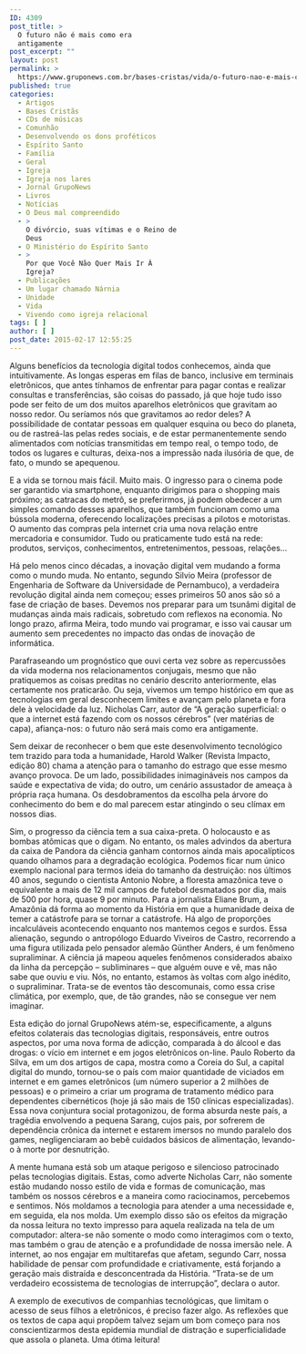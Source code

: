 ```yaml
---
ID: 4309
post_title: >
  O futuro não é mais como era
  antigamente
post_excerpt: ""
layout: post
permalink: >
  https://www.gruponews.com.br/bases-cristas/vida/o-futuro-nao-e-mais-como-era-antigamente
published: true
categories:
  - Artigos
  - Bases Cristãs
  - CDs de músicas
  - Comunhão
  - Desenvolvendo os dons proféticos
  - Espírito Santo
  - Família
  - Geral
  - Igreja
  - Igreja nos lares
  - Jornal GrupoNews
  - Livros
  - Notícias
  - O Deus mal compreendido
  - >
    O divórcio, suas vítimas e o Reino de
    Deus
  - O Ministério do Espírito Santo
  - >
    Por que Você Não Quer Mais Ir À
    Igreja?
  - Publicações
  - Um lugar chamado Nárnia
  - Unidade
  - Vida
  - Vivendo como igreja relacional
tags: [ ]
author: [ ]
post_date: 2015-02-17 12:55:25
---
```

Alguns benefícios da tecnologia digital todos conhecemos, ainda que intuitivamente. As longas esperas em filas de banco, inclusive em terminais eletrônicos, que antes tínhamos de enfrentar para pagar contas e realizar consultas e transferências, são coisas do passado, já que hoje tudo isso pode ser feito de um dos muitos aparelhos eletrônicos que gravitam ao nosso redor. Ou seríamos nós que gravitamos ao redor deles? A possibilidade de contatar pessoas em qualquer esquina ou beco do planeta, ou de rastreá-las pelas redes sociais, e de estar permanentemente sendo alimentados com notícias transmitidas em tempo real, o tempo todo, de todos os lugares e culturas, deixa-nos a impressão nada ilusória de que, de fato, o mundo se apequenou.

E a vida se tornou mais fácil. Muito mais. O ingresso para o cinema pode ser garantido via smartphone, enquanto dirigimos para o shopping mais próximo; as catracas do metrô, se preferirmos, já podem obedecer a um simples comando desses aparelhos, que também funcionam como uma bússola moderna, oferecendo localizações precisas a pilotos e motoristas. O aumento das compras pela internet cria uma nova relação entre mercadoria e consumidor. Tudo ou praticamente tudo está na rede: produtos, serviços, conhecimentos, entretenimentos, pessoas, relações...

Há pelo menos cinco décadas, a inovação digital vem mudando a forma como o mundo muda. No entanto, segundo Silvio Meira (professor de Engenharia de Software da Universidade de Pernambuco), a verdadeira revolução digital ainda nem começou; esses primeiros 50 anos são só a fase de criação de bases. Devemos nos preparar para um tsunâmi digital de mudanças ainda mais radicais, sobretudo com reflexos na economia. No longo prazo, afirma Meira, todo mundo vai programar, e isso vai causar um aumento sem precedentes no impacto das ondas de inovação de informática.

Parafraseando um prognóstico que ouvi certa vez sobre as repercussões da vida moderna nos relacionamentos conjugais, mesmo que não pratiquemos as coisas preditas no cenário descrito anteriormente, elas certamente nos praticarão. Ou seja, vivemos um tempo histórico em que as tecnologias em geral desconhecem limites e avançam pelo planeta e fora dele à velocidade da luz. Nicholas Carr, autor de “A geração superficial: o que a internet está fazendo com os nossos cérebros” (ver matérias de capa), afiança-nos: o futuro não será mais como era antigamente.

Sem deixar de reconhecer o bem que este desenvolvimento tecnológico tem trazido para toda a humanidade, Harold Walker (Revista Impacto, edição 80) chama a atenção para o tamanho do estrago que esse mesmo avanço provoca. De um lado, possibilidades inimagináveis nos campos da saúde e expectativa de vida; do outro, um cenário assustador de ameaça à própria raça humana. Os desdobramentos da escolha pela árvore do conhecimento do bem e do mal parecem estar atingindo o seu clímax em nossos dias.

Sim, o progresso da ciência tem a sua caixa-preta. O holocausto e as bombas atômicas que o digam. No entanto, os males advindos da abertura da caixa de Pandora da ciência ganham contornos ainda mais apocalípticos quando olhamos para a degradação ecológica. Podemos ficar num único exemplo nacional para termos ideia do tamanho da destruição: nos últimos 40 anos, segundo o cientista Antonio Nobre, a floresta amazônica teve o equivalente a mais de 12 mil campos de futebol desmatados por dia, mais de 500 por hora, quase 9 por minuto. Para a jornalista Eliane Brum, a Amazônia dá forma ao momento da História em que a humanidade deixa de temer a catástrofe para se tornar a catástrofe. Há algo de proporções incalculáveis acontecendo enquanto nos mantemos cegos e surdos. Essa alienação, segundo o antropólogo Eduardo Viveiros de Castro, recorrendo a uma figura utilizada pelo pensador alemão Günther Anders, é um fenômeno supraliminar. A ciência já mapeou aqueles fenômenos considerados abaixo da linha da percepção – subliminares – que alguém ouve e vê, mas não sabe que ouviu e viu. Nós, no entanto, estamos às voltas com algo inédito, o supraliminar. Trata-se de eventos tão descomunais, como essa crise climática, por exemplo, que, de tão grandes, não se consegue ver nem imaginar.

Esta edição do jornal GrupoNews atém-se, especificamente, a alguns efeitos colaterais das tecnologias digitais, responsáveis, entre outros aspectos, por uma nova forma de adicção, comparada à do álcool e das drogas: o vício em internet e em jogos eletrônicos on-line. Paulo Roberto da Silva, em um dos artigos de capa, mostra como a Coreia do Sul, a capital digital do mundo, tornou-se o país com maior quantidade de viciados em internet e em games eletrônicos (um número superior a 2 milhões de pessoas) e o primeiro a criar um programa de tratamento médico para dependentes cibernéticos (hoje já são mais de 150 clínicas especializadas). Essa nova conjuntura social protagonizou, de forma absurda neste país, a tragédia envolvendo a pequena Sarang, cujos pais, por sofrerem de dependência crônica da internet e estarem imersos no mundo paralelo dos games, negligenciaram ao bebê cuidados básicos de alimentação, levando-o à morte por desnutrição.

A mente humana está sob um ataque perigoso e silencioso patrocinado pelas tecnologias digitais. Estas, como adverte Nicholas Carr, não somente estão mudando nosso estilo de vida e formas de comunicação, mas também os nossos cérebros e a maneira como raciocinamos, percebemos e sentimos. Nós moldamos a tecnologia para atender a uma necessidade e, em seguida, ela nos molda. Um exemplo disso são os efeitos da migração da nossa leitura no texto impresso para aquela realizada na tela de um computador: altera-se não somente o modo como interagimos com o texto, mas também o grau de atenção e a profundidade de nossa imersão nele. A internet, ao nos engajar em multitarefas que afetam, segundo Carr, nossa habilidade de pensar com profundidade e criativamente, está forjando a geração mais distraída e desconcentrada da História. “Trata-se de um verdadeiro ecossistema de tecnologias de interrupção”, declara o autor.

A exemplo de executivos de companhias tecnológicas, que limitam o acesso de seus filhos a eletrônicos, é preciso fazer algo. As reflexões que os textos de capa aqui propõem talvez sejam um bom começo para nos conscientizarmos desta epidemia mundial de distração e superficialidade que assola o planeta. Uma ótima leitura!